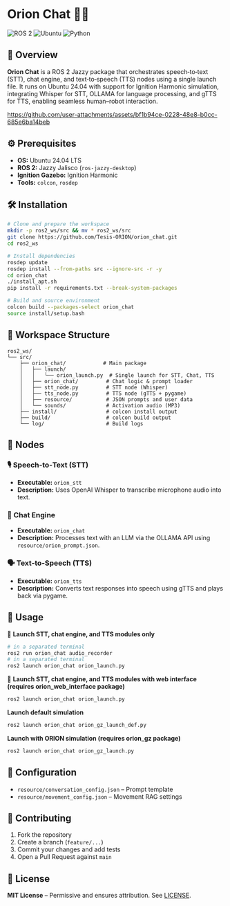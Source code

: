 # Orion Chat 🤖💬

![ROS 2](https://img.shields.io/badge/ROS2-Jazzy-blue) ![Ubuntu](https://img.shields.io/badge/Ubuntu-24.04-orange) ![Python](https://img.shields.io/badge/Python-3.12-yellow)

## 🚀 Overview
**Orion Chat** is a ROS 2 Jazzy package that orchestrates speech‑to‑text (STT), chat engine, and text‑to‑speech (TTS) nodes using a single launch file. It runs on Ubuntu 24.04 with support for Ignition Harmonic simulation, integrating Whisper for STT, OLLAMA for language processing, and gTTS for TTS, enabling seamless human–robot interaction.

https://github.com/user-attachments/assets/bf1b94ce-0228-48e8-b0cc-685e6ba14beb



## ⚙️ Prerequisites
- **OS:** Ubuntu 24.04 LTS  
- **ROS 2:** Jazzy Jalisco (`ros-jazzy-desktop`)  
- **Ignition Gazebo:** Ignition Harmonic  
- **Tools:** `colcon`, `rosdep`  

## 🛠️ Installation

```bash
# Clone and prepare the workspace
mkdir -p ros2_ws/src && mv * ros2_ws/src  
git clone https://github.com/Tesis-ORION/orion_chat.git  
cd ros2_ws

# Install dependencies
rosdep update  
rosdep install --from-paths src --ignore-src -r -y  
cd orion_chat
./install_apt.sh
pip install -r requirements.txt --break-system-packages

# Build and source environment
colcon build --packages-select orion_chat  
source install/setup.bash
```

## 📂 Workspace Structure

```
ros2_ws/
└── src/
    ├── orion_chat/            # Main package
    │   ├── launch/
    │   │   └── orion_launch.py  # Single launch for STT, Chat, TTS
    │   ├── orion_chat/         # Chat logic & prompt loader
    │   ├── stt_node.py         # STT node (Whisper)
    │   ├── tts_node.py         # TTS node (gTTS + pygame)
    │   ├── resource/           # JSON prompts and user data
    │   └── sounds/             # Activation audio (MP3)
    ├── install/                # colcon install output
    ├── build/                  # colcon build output
    └── log/                    # Build logs
```

## 💬 Nodes

### 🎙️ Speech‑to‑Text (STT)
- **Executable:** `orion_stt`  
- **Description:** Uses OpenAI Whisper to transcribe microphone audio into text.

### 🤖 Chat Engine
- **Executable:** `orion_chat`  
- **Description:** Processes text with an LLM via the OLLAMA API using `resource/orion_prompt.json`.

### 🗣️ Text‑to‑Speech (TTS)
- **Executable:** `orion_tts`  
- **Description:** Converts text responses into speech using gTTS and plays back via pygame.

## 🔧 Usage

🔄 **Launch STT, chat engine, and TTS modules only**  
```bash
# in a separated terminal
ros2 run orion_chat audio_recorder
# in a separated terminal
ros2 launch orion_chat orion_launch.py
```

🔄 **Launch STT, chat engine, and TTS modules with web interface (requires orion_web_interface package)**  
```bash
ros2 launch orion_chat orion_launch.py
```

**Launch default simulation**  
```bash
ros2 launch orion_chat orion_gz_launch_def.py
```

**Launch with ORION simulation (requires orion_gz package)**  
```bash
ros2 launch orion_chat orion_gz_launch.py
```

## 📘 Configuration
- `resource/conversation_config.json` – Prompt template  
- `resource/movement_config.json` – Movement RAG settings  

## 🤝 Contributing
1. Fork the repository  
2. Create a branch (`feature/...`)  
3. Commit your changes and add tests  
4. Open a Pull Request against `main`

## 📜 License
**MIT License** – Permissive and ensures attribution. See [LICENSE](LICENSE).
